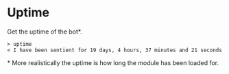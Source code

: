 # Uptime

Get the uptime of the bot*.

	> uptime
	< I have been sentient for 19 days, 4 hours, 37 minutes and 21 seconds

\* More realistically the uptime is how long the module has been loaded for.
